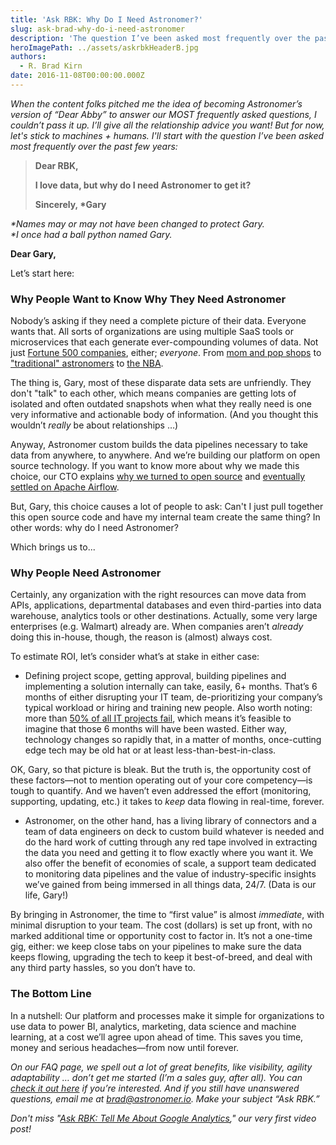 ```yaml
---
title: 'Ask RBK: Why Do I Need Astronomer?'
slug: ask-brad-why-do-i-need-astronomer
description: 'The question I’ve been asked most frequently over the past few years is this: Why do I need Astronomer?'
heroImagePath: ../assets/askrbkHeaderB.jpg
authors:
  - R. Brad Kirn
date: 2016-11-08T00:00:00.000Z
---
```

<!-- markdownlint-disable-file -->
_When the content folks pitched me the idea of becoming Astronomer’s version of “Dear Abby” to answer our MOST frequently asked questions, I couldn’t pass it up. I’ll give all the relationship advice you want! But for now, let's&nbsp;stick to machines + humans. I'll start with the question I’ve been asked most frequently over the past few years:_

> **Dear RBK,**
> 
> **I love data, but why do I need Astronomer to get it?**
> 
> **Sincerely, \*Gary**

_\*Names may or may not have been changed to protect&nbsp;Gary.  
\*I once had a ball python named Gary._

**Dear Gary,**

Let’s start here:

### Why People Want to Know Why They Need Astronomer

Nobody’s asking if they need a complete picture of their data. Everyone wants that. All sorts of organizations are using multiple SaaS tools or microservices that each generate ever-compounding volumes of data. Not just [Fortune 500 companies](https://www.mckinsey.com/business-functions/mckinsey-analytics/our-insights/how-companies-are-using-big-data-and-analytics), either; _everyone_. From [mom and pop shops](https://www.businessnewsdaily.com/6358-big-data-solutions.html) to ["traditional" astronomers](https://www.ted.com/talks/andrew_connolly_what_s_the_next_window_into_our_universe?language=en) to [the NBA](https://www.astronomer.io/blog/data-in-basketball).

The thing is, Gary, most of these disparate data sets are unfriendly. They don't "talk" to each other, which means companies are getting lots of isolated and often outdated snapshots when what they really need is one very informative and actionable body of information. (And you thought this wouldn’t _really_ be about relationships …)

Anyway, Astronomer custom builds the data pipelines necessary to take data from anywhere, to anywhere. And we’re building our platform on open source technology. If you want to know more about why we made this choice, our CTO explains [why we turned to open source](https://www.astronomer.io/blog/why-we-built-our-data-platform-on-aws-and-why-we-rebuilt-it-with-open-source) and [eventually settled on Apache Airflow](https://www.astronomer.io/blog/airflow-at-astronomer).

But, Gary, this choice causes a lot of people&nbsp;to ask: Can't I just pull together this open source code and have my internal team create the same thing? In other words: why do I need Astronomer?

Which brings us to...

### Why People Need Astronomer

Certainly, any organization with the right resources can move data from APIs, applications, departmental databases and even third-parties into data warehouse, analytics tools or other destinations. Actually, some very large enterprises (e.g. Walmart) already are. When companies aren’t _already_ doing this in-house, though, the reason is (almost) always cost. &nbsp;

To estimate ROI, let’s consider what’s at stake in either case:

- Defining project scope, getting approval, building pipelines and implementing a solution internally can take, easily, 6+ months. That’s 6 months of either disrupting your IT team, de-prioritizing your company’s typical workload or hiring and training new people. Also worth noting: more than [50% of all IT projects fail](https://www.cio.com/article/3068502/project-management/more-than-half-of-it-projects-still-failing.html), which means it’s feasible to imagine that those 6 months will have been wasted. Either way, technology changes so rapidly that, in a&nbsp;matter of months, once-cutting edge tech may be old hat or at least less-than-best-in-class.&nbsp;

OK, Gary, so that picture is bleak. But the truth is, the opportunity cost of these factors—not to mention operating out of your core competency—is tough to quantify. And we haven’t even addressed the effort (monitoring, supporting, updating, etc.) it takes to _keep_ data flowing in real-time, forever.

- Astronomer, on the other hand, has a living library of connectors and a team of data engineers on deck to custom build whatever is needed and do the hard work of cutting through any red tape involved in extracting the data you need and getting it to flow exactly where you want it. We also offer the benefit of economies of scale, a support team dedicated to monitoring data pipelines and the value of industry-specific insights we’ve gained from being immersed in all things data, 24/7. (Data is&nbsp;our life, Gary!)

By bringing in Astronomer, the time to “first value” is almost _immediate_, with minimal disruption to your team. The cost (dollars) is set up front, with no marked additional time or opportunity cost to factor in. It’s not a one-time gig, either: we keep close tabs on your pipelines to make sure the data keeps flowing, upgrading the tech to keep it best-of-breed, and deal with any third party hassles, so you don’t have to. &nbsp;

### The Bottom Line

In a nutshell: Our platform and processes make it simple for organizations to use data to power BI, analytics, marketing, data science and machine learning, at a cost we’ll agree upon ahead of time. This saves you time, money and serious headaches—from now until forever.&nbsp;

_On our FAQ page, we spell out a lot of great benefits, like visibility, agility adaptability … don’t get me started (I’m a sales guy, after all). You can_ [_check it out here_](https://astronomer.io) _if you’re interested. And if you still have unanswered questions, email me at_ [_brad@astronomer.io_](mailto:brad@astronomer.io)_. Make your subject “Ask RBK.”_

_Don't miss "[Ask RBK: Tell Me About Google Analytics](https://www.astronomer.io/blog/ask-brad-google-analytics)," our very first video post!_

